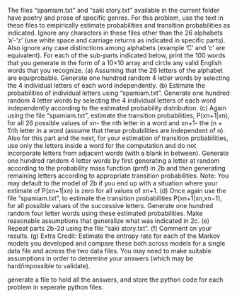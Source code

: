  The files “spamiam.txt” and “saki story.txt” available in the current folder have poetry and prose of specific genres. For this problem, use the text in these files to empirically estimate probabilities and transition probabilities as indicated. Ignore any characters in these files other than the 26 alphabets ’a’-’z’ (use white space and carriage returns as indicated in specific
 parts). Also ignore any case distinctions among alphabets (example ’C’ and ’c’ are equivalent).
 For each of the sub-parts indicated below, print the 100 words that you generate in the form of
 a 10×10 array and circle any valid English words that you recognize.
 (a) Assuming that the 26 letters of the alphabet are equiprobable. Generate one hundred random 4
 letter words by selecting the 4 individual letters of each word independently.
 (b) Estimate the probabilities of individual letters using “spamiam.txt”. Generate one hundred random
 4 letter words by selecting the 4 individual letters of each word independently according to the
 estimated probability distribution.
 (c) Again using the file “spamiam.txt”, estimate the transition probabilities, P(xn+1|xn), for all 26
 possible values of xn- the nth letter in a word and xn+1- the (n + 1)th letter in a word (assume
 that these probabilities are independent of n). Also for this part and the next, for your estimation of
 transition probabilities, use only the letters inside a word for the computation and do not incorporate
 letters from adjacent words (with a blank in between). Generate one hundred random 4 letter words
 by first generating a letter at random according to the probability mass function (pmf) in 2b and
 then generating remaining letters according to appropriate transition probabilities. Note: You may
 default to the model of 2b if you end up with a situation where your estimate of P(xn+1|xn) is zero
 for all values of xn+1.
 (d) Once again use the file “spamiam.txt”, to estimate the transition probabilities P(xn+1|xn,xn−1),
 for all possible values of the successive letters. Generate one hundred random four letter words using
 these estimated probabilities. Make reasonable assumptions that generalize what was indicated
 in 2c.
 (e) Repeat parts 2b-2d using the file “saki story.txt”.
 (f) Comment on your results.
 (g) Extra Credit: Estimate the entropy rate for each of the Markov models you developed and compare
 these both across models for a single data file and across the two data files. You may need to make
 suitable assumptions in order to determine your answers (which may be hard/impossible to validate).

 generate a file to hold all the answers, and store the python code for each problem in seperate python files.